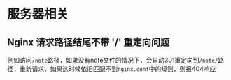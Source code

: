 # 服务器相关
## Nginx 请求路径结尾不带 '/' 重定向问题
例如访问`/note`路径，如果没有note文件的情况下，会自动301重定向到`/note/`路径，重新请求，如果这时候依旧匹配不到`nginx.conf`中的规则，则报404响应
